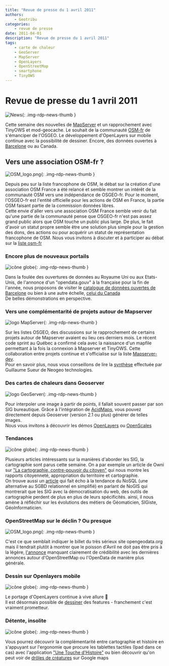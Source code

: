 ```yaml
---
title: "Revue de presse du 1 avril 2011"
authors:
    - Geotribu
categories:
    - revue de presse
date: 2011-04-01
description: "Revue de presse du 1 avril 2011"
tags:
    - carte de chaleur
    - GeoServer
    - MapServer
    - OpenLayers
    - OpenStreetMap
    - smartphone
    - TinyOWS
---
```


# Revue de presse du 1 avril 2011

![News](https://cdn.geotribu.fr/img/internal/icons-rdp-news/news.png "Icône news générique"){: .img-rdp-news-thumb }

Cette semaine des nouvelles de [MapServer](#mapserver) et un rapprochement avec TinyOWS et mod-geocache. Le souhait de la communauté [OSM-fr](#osm) de s'émanciper de l'OSGEO. Le développement d'OpenLayers sur mobile continue avec la possibilité de dessiner. Encore, des données ouvertes à [Barcelone](#barcelona) ou au Canada.

## Vers une association OSM-fr ?

![OSM_logo.png](https://cdn.geotribu.fr/img/logos-icones/OpenStreetMap/Openstreetmap.png "OSM_logo.png"){: .img-rdp-news-thumb }

Depuis peu sur la liste francophone de OSM, le débat sur la création d'une association OSM France a été relancé et semble montrer un intérêt de la communauté OSM vers une indépendance de OSGEO-fr. Pour le moment, l'OSGEO-fr est l'entité officielle pour les actions de OSM en France, la partie OSM faisant partie de la commission données libres.  
Cette envie d'aller vers une association OSM France semble venir du fait qu'une partie de la communauté pense que OSGEO-fr n'est pas assez grand public alors que OSM touche un public plus large. De plus, le fait d'avoir un statut propre semble être une solution plus simple pour la gestion des dons, des actions ou pour acquérir un statut de représentation francophone de OSM. Nous vous invitons à discuter et à participer au débat sur la [liste osm-fr](http://lists.openstreetmap.org/pipermail/talk-fr/2011-March/031547.html)

### Encore plus de nouveaux portails

![icône globe](https://cdn.geotribu.fr/img/internal/icons-rdp-news/world.png "icône globe"){: .img-rdp-news-thumb }

Dans la foulée des ouvertures de données au Royaume Uni ou aux Etats-Unis, de l'annonce d'un "opendata.gouv" à la française pour la fin de l'année, nous proposons de visiter le [catalogue de données ouvertes de Barcelone](http://w20.bcn.cat:1100/opendata/) ou bien à une autre échelle, [celui du Canada](http://www.data.gc.ca/)  
De belles démonstrations en perspective.

### Vers une complémentarité de projets autour de Mapserver

![logo MapServer](https://cdn.geotribu.fr/img/logos-icones/logiciels_librairies/mapserver.png "logo MapServer"){: .img-rdp-news-thumb }

Sur les listes OSGEO, des discussions sur le rapprochement de certains projets autour de Mapserver avaient eu lieu ces derniers mois. Le récent code sprint au Québec a confirmé cela avec la naissance d'un mapfile permettant à la fois la connexion à Mapserver et TinyOWS. Cette collaboration entre projets continue et s'officialise sur la liste [Mapserver-dev](http://osgeo-org.1803224.n2.nabble.com/Expanding-the-MapServer-Project-td6204842.html).  
Pour en savoir plus, nous vous conseillons de lire la [synthèse](http://www.neogeo-online.net/blog/archives/1018/) effectuée par Guillaume Sueur de Neogeo technologies.

### Des cartes de chaleurs dans Geoserver

![logo GeoServer](https://cdn.geotribu.fr/img/logos-icones/logiciels_librairies/geoserver.png "logo GeoServer"){: .img-rdp-news-thumb }

Pour interpoler une image à partir de points, il fallait souvent passer par son SIG bureautique. Grâce à l'intégration de [AcidMaps](http://acidmaps.org), vous pouvez directement depuis Geoserver (version 2.1 ou plus) générer de telles images.  
Nous vous invitons à découvrir les démos [OpenLayers](http://acidmaps.org/html/index.html) ou [OpenScales](http://acidmaps.org/flex/index.html)

### Tendances

![icône globe](https://cdn.geotribu.fr/img/internal/icons-rdp-news/world.png "icône globe"){: .img-rdp-news-thumb }

Plusieurs articles intéressants sur la manières d'aborder les SIG, la cartographie sont parus cette semaine. On a par exemple un article de Owni sur ["La cartographie, contre-pouvoir du citoyen"](http://owni.fr/2011/03/30/la-cartographie-contre-pouvoir-du-citoyen/) qui nous montre les rapports citoyenneté, appropriation du territoire et cartographie.  
On trouve aussi un [article](http://blog.geoiq.com/2011/03/29/what-does-nogis-mean/) qui fait écho à la tendance du NoSQL (une alternative au SGBD relationnel en simplifié) en parlant de NoGIS qui montrerait que les SIG avec la démocratisation du web, des outils de cartographie perdent de plus en plus de leurs spécificités. ainsi, il nous amène à réfléchir sur les évolutions des métiers de Géomaticien, SIGiste, GéoInformaticien.

### OpenStreetMap sur le déclin ? Ou presque

![OSM_logo.png](https://cdn.geotribu.fr/img/logos-icones/OpenStreetMap/Openstreetmap.png "OSM_logo.png"){: .img-rdp-news-thumb }

C'est ce que semblait indiquer le billet du très sérieux site opengeodata.org mais il tendrait plutôt à montrer que le poisson d'Avril ne doit pas être pris à la légère, [l'annonce](http://opengeodata.org/openstreetmap-project-sees-seroius-decline-di) manquant clairement de crédibilité avec les dernières annonces autour d'OpenStreetMap ou l'OpenData de manière plus générale.

### Dessin sur Openlayers mobile

![icône globe](https://cdn.geotribu.fr/img/internal/icons-rdp-news/world.png "icône globe"){: .img-rdp-news-thumb }

Le portage d'OpenLayers continue à vive allure :slightly_smiling_face:  
Il est désormais possible de [dessiner](https://openlayers.org/dev/examples/mobile-drawing.html) des features - franchement c'est vraiment prometteur.

### Détente, insolite

![icône globe](https://cdn.geotribu.fr/img/internal/icons-rdp-news/world.png "icône globe"){: .img-rdp-news-thumb }

Vous pourrez découvrir la complémentarité entre cartographie et histoire en s'appuyant sur l'ergonomie que procure les tablettes tactiles (Ipad dans ce cas) avec l'application ["Une Touche d'Histoire"](http://www.karizmatic.fr/lhistoire-autrement-une-touche-dhistoire-sur-ipad/) ou bien découvrir qu'on peut voir de [drôles de créatures](http://maps.google.co.uk/maps/ms?ie=UTF8&hl=en&msa=0&msid=214916632604892958201.00049fd7e3d95111cf814&ll=37.423412,-122.07731&spn=0.014757,0.033023&z=16) sur Google maps
